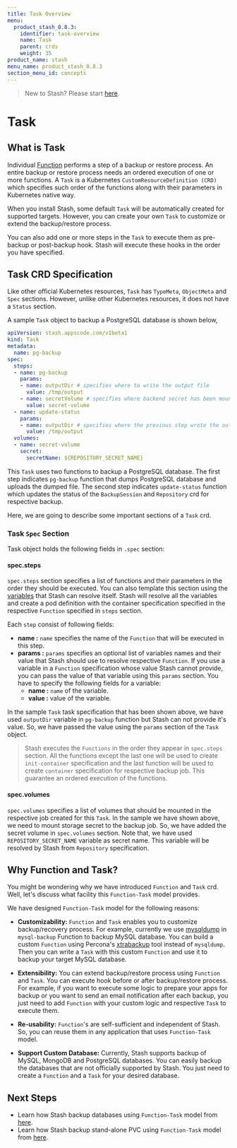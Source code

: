 ```yaml
---
title: Task Overview
menu:
  product_stash_0.8.3:
    identifier: task-overview
    name: Task
    parent: crds
    weight: 35
product_name: stash
menu_name: product_stash_0.8.3
section_menu_id: concepts
---
```


> New to Stash? Please start [here](/docs/concepts/README.md).

# Task

## What is Task

Individual [Function](/docs/concepts/crds/function.md) performs a step of a backup or restore process. An entire backup or restore process needs an ordered execution of one or more functions. A `Task` is a Kubernetes `CustomResourceDefinition (CRD)` which specifies such order of the functions along with their parameters in Kubernetes native way.

When you install Stash, some default `Task` will be automatically created for supported targets. However, you can create your own `Task` to customize or extend the backup/restore process.

You can also add one or more steps in the `Task` to execute them as pre-backup or post-backup hook. Stash will execute these hooks in the order you have specified.

## Task CRD Specification

Like other official Kubernetes resources, `Task` has `TypeMeta`, `ObjectMeta` and `Spec` sections. However, unlike other Kubernetes resources, it does not have a `Status` section.

A sample `Task` object to backup a PostgreSQL database is shown below,

```yaml
apiVersion: stash.appscode.com/v1beta1
kind: Task
metadata:
  name: pg-backup
spec:
  steps:
  - name: pg-backup
    params:
    - name: outputDir # specifies where to write the output file
      value: /tmp/output
    - name: secretVolume # specifies where backend secret has been mounted
      value: secret-volume
  - name: update-status
    params:
    - name: outputDir # specifies where the previous step wrote the output file. it will read that file and update the status of respective resources accordingly.
      value: /tmp/output
  volumes:
  - name: secret-volume
    secret:
      secretName: ${REPOSITORY_SECRET_NAME}
```

This `Task` uses two functions to backup a PostgreSQL database. The first step indicates `pg-backup` function that dumps PostgreSQL database and uploads the dumped file. The second step indicates `update-status` function which updates the status of the `BackupSession` and `Repository` crd for respective backup.

Here, we are going to describe some important sections of a `Task` crd.

### Task `Spec` Section

Task object holds the following fields in `.spec` section:

#### spec.steps

`spec.steps` section specifies a list of functions and their parameters in the order they should be executed. You can also template this section using the [variables](/docs/concepts/crds/functions.md#stash-provided-variables) that Stash can resolve itself. Stash will resolve all the variables and create a pod definition with the container specification specified in the respective `Function` specified in `steps` section.

Each `step` consist of following fields:

- **name :** `name` specifies the name of the `Function` that will be executed in this step.
- **params :** `params` specifies an optional list of variables names and their value that Stash should use to resolve respective `Function`. If you use a variable in a `Function` specification whose value Stash cannot provide, you can pass the value of that variable using this `params` section. You have to specify the following fields for a variable:
  - **name :** `name` of the variable.
  - **value :** value of the variable.

In the sample `Task` task specification that has been shown above, we have used `outputDir` variable in `pg-backup` function but Stash can not provide it's value. So, we have passed the value using the `params` section of the `Task` object.

>Stash executes the `Functions` in the order they appear in `spec.steps` section. All the functions except the last one will be used to create `init-container` specification and the last function will be used to create `container` specification for respective backup job. This guarantee an ordered execution of the functions.

#### spec.volumes

`spec.volumes` specifies a list of volumes that should be mounted in the respective job created for this `Task`. In the sample we have shown above, we need to mount storage secret to the backup job. So, we have added the secret volume in `spec.volumes` section. Note that, we have used `REPOSITORY_SECRET_NAME` variable as secret name. This variable will be resolved by Stash from `Repository` specification.

## Why Function and Task?

You might be wondering why we have introduced `Function` and `Task` crd. Well, let's discuss what facility this `Function-Task` model provides.

We have designed `Function-Task` model for the following reasons:

- **Customizability:** `Function` and `Task` enables you to customize backup/recovery process. For example, currently we use [mysqldump](https://dev.mysql.com/doc/refman/8.0/en/mysqldump.html) in `mysql-backup` Function to backup MySQL database. You can build a custom `Function` using Percona's [xtrabackup](https://www.percona.com/software/mysql-database/percona-xtrabackup) tool instead of `mysqldump`. Then you can write a `Task` with this custom `Function` and use it to backup your target MySQL database.

- **Extensibility:** You can extend backup/restore process using `Function` and `Task`. You can execute hook before or after backup/restore process. For example, if you want to execute some logic to prepare your apps for backup or you want to send an email notification after each backup, you just need to add `Function` with your custom logic and respective `Task` to execute them.

- **Re-usability:** `Function`'s are self-sufficient and independent of Stash. So, you can reuse them in any application that uses `Function-Task` model.

- **Support Custom Database:** Currently, Stash supports backup of MySQL, MongoDB and PostgreSQL databases. You can easily backup the databases that are not officially supported by Stash. You just need to create a `Function` and a `Task` for your desired database.

## Next Steps

- Learn how Stash backup databases using `Function-Task` model from [here](/docs/guides/databases/backup.md).
- Learn how Stash backup stand-alone PVC using `Function-Task` model from [here](/docs/guides/volumes/backup.md).
